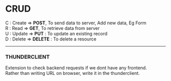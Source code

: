 # CRUD

C : Create => **POST**, To send data to server, Add new data, Eg Form   
R : Read => **GET**, To retrieve data from server  
U : Update => **PUT** : To update an existing record  
D : Delete => **DELETE** : To delete a resource

---

### THUNDERCLIENT
Extension to check backend requests if we dont have any frontend.  
Rather than writing URL on browser, write it in the thunderclient.  